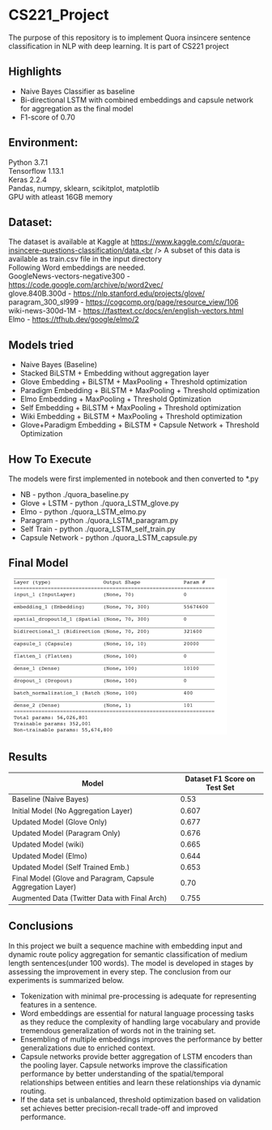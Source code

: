 # CS221_Project
The purpose of this repository is to implement Quora insincere sentence classification in NLP with deep learning.
It is part of CS221 project

## Highlights
* Naive Bayes Classifier as baseline
* Bi-directional LSTM with combined embeddings and capsule network for aggregation as the final model
* F1-score of 0.70

## Environment:
Python 3.7.1 <br />
Tensorflow 1.13.1 <br />
Keras 2.2.4 <br />
Pandas, numpy, sklearn, scikitplot, matplotlib <br />
GPU with atleast 16GB memory  <br />


## Dataset:
The dataset is available at Kaggle at https://www.kaggle.com/c/quora-insincere-questions-classification/data.<br />
A subset of this data is available as train.csv file in the input directory <br />
Following Word embeddings are needed. <br />
GoogleNews-vectors-negative300 - https://code.google.com/archive/p/word2vec/ <br />
glove.840B.300d - https://nlp.stanford.edu/projects/glove/ <br />
paragram_300_sl999 - https://cogcomp.org/page/resource_view/106 <br />
wiki-news-300d-1M - https://fasttext.cc/docs/en/english-vectors.html <br />
Elmo - https://tfhub.dev/google/elmo/2  <br />


## Models tried
* Naive Bayes (Baseline)
* Stacked BiLSTM + Embedding without aggregation layer
* Glove Embedding + BiLSTM + MaxPooling + Threshold optimization
* Paradigm Embedding + BiLSTM + MaxPooling + Threshold optimization
* Elmo Embedding + MaxPooling + Threshold Optimization
* Self Embedding + BiLSTM + MaxPooling + Threshold optimization
* Wiki Embedding + BiLSTM + MaxPooling + Threshold optimization
* Glove+Paradigm Embedding + BiLSTM + Capsule Network + Threshold Optimization

## How To Execute
The models were first implemented in notebook and then converted to *.py <br />
* NB -  python ./quora_baseline.py
* Glove + LSTM - python ./quora_LSTM_glove.py
* Elmo  - python ./quora_LSTM_elmo.py
* Paragram - python ./quora_LSTM_paragram.py
* Self Train - python ./quora_LSTM_self_train.py
* Capsule Network - python ./quora_LSTM_capsule.py

## Final Model
![alt text](model.png "Model Architecture")

## Results

| Model | Dataset F1 Score on Test Set |
| ------------- | ------------- |
| Baseline (Naive Bayes) | 0.53 |
| Initial Model (No Aggregation Layer) | 0.607 |
| Updated Model (Glove Only) | 0.677 |
|Updated Model (Paragram Only) | 0.676 |
|    Updated Model (wiki) | 0.665 |
|    Updated Model (Elmo) | 0.644 |
|    Updated Model (Self Trained Emb.) | 0.653 |
| Final Model (Glove and Paragram, Capsule Aggregation Layer) | 0.70 |
| Augmented Data (Twitter Data with Final Arch) | 0.755 |
    

## Conclusions
In this project we built a sequence machine with embedding input and dynamic route policy aggregation for semantic classification of medium length sentences(under 100 words). The model is developed in stages by assessing the improvement in every step. The conclusion from our experiments is summarized below.

*  Tokenization with minimal pre-processing is adequate for representing features in a sentence.
*  Word embeddings are essential for natural language processing tasks as they reduce the complexity of handling large vocabulary and provide tremendous generalization of words not in the training set. 
* Ensembling of multiple embeddings improves the performance by better generalizations due to enriched context.  
* Capsule networks provide better aggregation of LSTM encoders than the pooling layer. Capsule networks improve the classification performance by better understanding of the spatial/temporal relationships between entities and learn these relationships via dynamic routing.
* If the data set is unbalanced, threshold optimization based on validation set achieves better precision-recall trade-off and improved performance.


